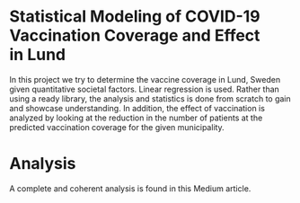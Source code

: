 # Statistical Modeling of COVID-19 Vaccination Coverage and Effect in Lund
In this project we try to determine the vaccine coverage in Lund, Sweden given quantitative societal factors. Linear regression is used. Rather than using a ready library, the analysis and statistics is done from scratch to gain and showcase understanding. In addition, the effect of vaccination is analyzed by looking at the reduction in the number of patients at the predicted vaccination coverage for the given municipality.

# Analysis
A complete and coherent analysis is found in this Medium article.
